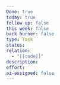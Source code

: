 ```yaml
---
Done: true
today: true
follow up: false
this week: false
back burner: false
type: Task
status:
relation:
  - "[[code]]"
description:
effort:
ai-assigned: false
---
```

